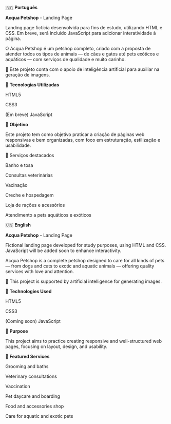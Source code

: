 🇧🇷 **Português**

**Acqua Petshop** - Landing Page

Landing page fictícia desenvolvida para fins de estudo, utilizando HTML e CSS. Em breve, será incluído JavaScript para adicionar interatividade à página.

O Acqua Petshop é um petshop completo, criado com a proposta de atender todos os tipos de animais — de cães e gatos até pets exóticos e aquáticos — com serviços de qualidade e muito carinho.

🧠 Este projeto conta com o apoio de inteligência artificial para auxiliar na geração de imagens.

🚀 **Tecnologias Utilizadas**

HTML5

CSS3

(Em breve) JavaScript

🎯 **Objetivo**

Este projeto tem como objetivo praticar a criação de páginas web responsivas e bem organizadas, com foco em estruturação, estilização e usabilidade.

🐾 Serviços destacados

Banho e tosa

Consultas veterinárias

Vacinação

Creche e hospedagem

Loja de rações e acessórios

Atendimento a pets aquáticos e exóticos

🇺🇸 **English**

**Acqua Petshop** - Landing Page

Fictional landing page developed for study purposes, using HTML and CSS. JavaScript will be added soon to enhance interactivity.

Acqua Petshop is a complete petshop designed to care for all kinds of pets — from dogs and cats to exotic and aquatic animals — offering quality services with love and attention.

🧠 This project is supported by artificial intelligence for generating images.

🚀 **Technologies Used**

HTML5

CSS3

(Coming soon) JavaScript

🎯 **Purpose**

This project aims to practice creating responsive and well-structured web pages, focusing on layout, design, and usability.

🐾 **Featured Services**

Grooming and baths

Veterinary consultations

Vaccination

Pet daycare and boarding

Food and accessories shop

Care for aquatic and exotic pets
